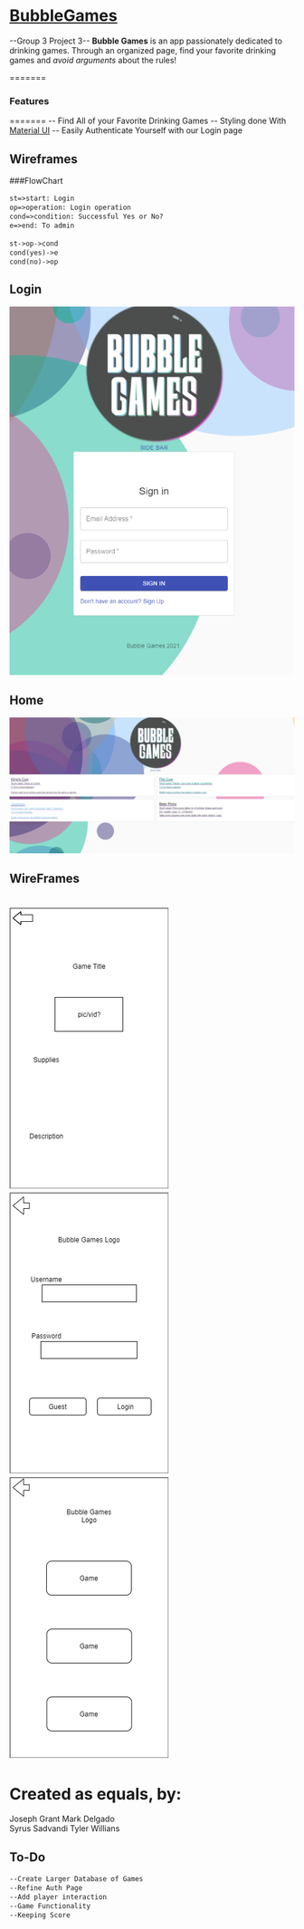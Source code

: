 # [BubbleGames](https://powerful-temple-01996.herokuapp.com/)
--Group 3 Project 3--
**Bubble Games** is an app passionately dedicated to drinking games. Through an organized page, find your favorite drinking games and _avoid arguments_ about the rules!

=======
###  Features
=======
-- Find All of your Favorite Drinking Games
-- Styling done With [Material UI](https://material-ui.com/)
-- Easily Authenticate Yourself with our Login page



## Wireframes

###FlowChart

```flow
st=>start: Login
op=>operation: Login operation
cond=>condition: Successful Yes or No?
e=>end: To admin

st->op->cond
cond(yes)->e
cond(no)->op
```

## Login
![login](./images/loginBBGames.png)

## Home
![home](./images/home.png)

## WireFrames
![gamewire](./images/game-wireframe.png)
![loginwire](./images/login-wireframe.png)
![homewire](./images/mainpage-wireframe.png)
==========
Created as equals, by:
==========

Joseph Grant
Mark Delgado\
Syrus Sadvandi
Tyler Willians

## To-Do
    --Create Larger Database of Games
    --Refine Auth Page
    --Add player interaction
    --Game Functionality
    --Keeping Score
